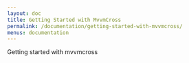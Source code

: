 ```yaml
---
layout: doc
title: Getting Started with MvvmCross
permalink: /documentation/getting-started-with-mvvmcross/
menus: documentation
---
```

Getting started with mvvmcross